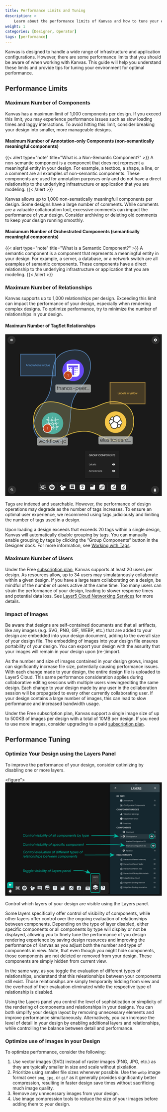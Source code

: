 ```yaml
---
title: Performance Limits and Tuning
description: >
    Learn about the performance limits of Kanvas and how to tune your environment for optimal performance.
weight: 1
categories: [Designer, Operator]
tags: [performance]
---
```


Kanvas is designed to handle a wide range of infrastructure and application configurations. However, there are some performance limits that you should be aware of when working with Kanvas. This guide will help you understand these limits and provide tips for tuning your environment for optimal performance.

## Performance Limits

### Maximum Number of Components

Kanvas has a maximum limit of 1,000 components per design. If you exceed this limit, you may experience performance issues such as slow loading times and laggy interactions. To avoid hitting this limit, consider breaking your design into smaller, more manageable designs.

<!--
#### Maximum Number of Components per Layer
  Needs a follow up -->

<!--
#### Maximum Number of Relationship
  Needs a follow up -->

#### Maximum Number of Annotation-only Components (non-semantically meaningful components)

{{< alert type="note" title="What is a Non-Semantic Component?" >}}
A non-semantic component is a component that does not represent a meaningful entity in your design. For example, a textbox, a shape, a line, or a comment are all examples of non-semantic components. These components are used for annotation purposes only and do not have a direct relationship to the underlying infrastructure or application that you are modeling.
{{< /alert >}}

Kanvas allows up to 1,000 non-sematically meaningfull components per design. Some designs have a large number of comments. While comments are a valuable collaboration tool, excessive comments can impact the performance of your design. Consider archiving or deleting old comments to keep your design running smoothly.

#### Maxiumum Number of Orchestrated Components (semantically meaningful components)

{{< alert type="note" title="What is a Semantic Component?" >}}
A semantic component is a component that represents a meaningful entity in your design. For example, a server, a database, or a network switch are all examples of semantic components. These components have a direct relationship to the underlying infrastructure or application that you are modeling.
{{< /alert >}}

### Maximum Number of Relationships

Kanvas supports up to 1,000 relationships per design. Exceeding this limit can impact the performance of your design, especially when rendering complex designs. To optimize performance, try to minimize the number of relationships in your design.

#### Maximum Number of TagSet Relationships

![Labels and Annotations](../../designer/tagsets/group-components.png)

Tags are indexed and searchable. However, the performance of design operations may degrade as the number of tags increases. To ensure an optimal user experience, we recommend using tags judiciously and limiting the number of tags used in a design.

Upon loading a design exceeds that exceeds 20 tags within a single design, Kanvas will automatically disable grouping by tags. You can manually enable grouping by tags by clicking the “Group Components” button in the Designer dock. For more information, see [Working with Tags](/kanvas/designer/tagsets/).

<!--
#### Maximum Number of Relationships per Component
  Needs a follow up -->

### Maximum Number of Users

Under the Free [subscription plan](https://layer5.io/pricing), Kanvas supports at least 20 users per design. As resources allow, up to 34 users may simulatanously collaborate within a given design. If you have a large team collaborating on a design, be mindful of the number of users active at the same time. Too many users can strain the performance of your design, leading to slower response times and potential data loss. See [Layer5 Cloud Networking Services](/cloud/self-hosted/planning/peer-to-peer-communication) for more details.

### Impact of Images

Be aware that designs are self-contained documents and that all artifacts, like any images (e.g. SVG, PNG, GIF, WEBP, etc.) that are added to your design are embedded into your design document, adding to the overall size of your design file. The embedding of images into your design file ensures portability of your design. You can export your design with the assurity that your images will remain in your design upon (re-)import.

As the number and size of images contained in your design grows, images can significantly increase file size, potentially causing performance issues. With each change made to your design, the entire design file is uploaded to Layer5 Cloud. This same performance consideration applies during collaborative editing sessions with multiple users viewing/editing the same design. Each change to your design made by any user in the collaboration session will be propagated to every other currently collaborating user. If your design contains a large number of images, this can lead to slow performance and increased bandwidth usage.

Under the Free subscription plan, Kanvas support a single image size of up to 500KB of images per design with a total of 10MB per design. If you need to use more images, consider upgrading to a paid [subscription plan](https://layer5.io/pricing).

## Performance Tuning

### Optimize Your Design using the Layers Panel

To improve the performance of your design, consider optimizing by disabling one or more layers.

<figure">
  <img src="./layers-panel.png" alt="Layers panel in Kanvas Designer" />
  <figcaption>Control which layers of your design are visible using the Layers panel.</figcaption>
</figure>

Some layers specifically offer control of visibility of components, while other layers offer control over the ongoing evaluation of relationships between components. Depending on the type of layer disabled, either specific components or all components by type will display or not be displayed, allowing you to finely tune the performance of you design rendering experience by saving design resources and improving the performance of Kanvas as you adjust both the number and type of components in view. Note, that even though you might hide components, those components are not deleted or removed from your design. These components are simply hidden from current view.

In the same way, as you toggle the evaluation of different types of relationships, understand that this releationships between your components still exist. Those relationsihps are simply temporarily hidding from view and the overhead of their evaluation eliminated while the respective type of relationship is disabled.

Using the Layers panel you control the level of sophistication or simplicity of the rendering of components and relationships in your designs. You can both simplify your design layout by removing unnecessary elements and improve performance simultaneously. Alternatively, you can increase the level of detail in your design by enabling additional layers and relationships, while controlling the balance between detail and performance.

### Optimize use of Images in your Design

To optimize performance, consider the following:

1. Use vector images (SVG) instead of raster images (PNG, JPG, etc.) as they are typically smaller in size and scale without pixelation.
2. Prioritize using smaller file sizes whenever possible. Use the `webp` image format over `png`, `jpg`, or `gif` as it generally provides significantly better compression, resulting in faster design save times without sacrificing much image quality.
3. Remove any unnecessary images from your design.
4. Use image compression tools to reduce the size of your images before adding them to your design.
